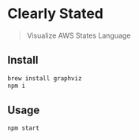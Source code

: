 # Clearly Stated

> Visualize AWS States Language

## Install

```sh
brew install graphviz
npm i
```

## Usage

```sh
npm start
```
